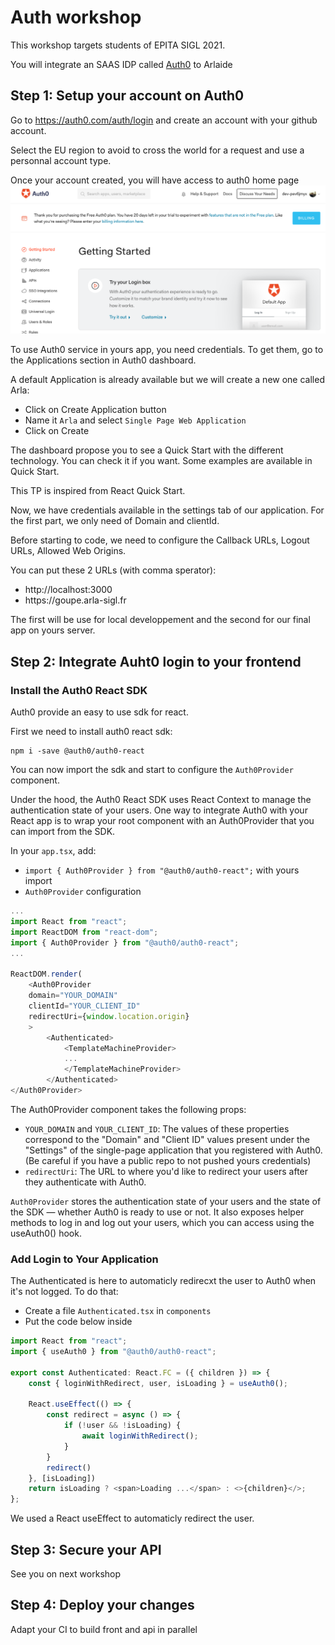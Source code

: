 # Auth workshop

This workshop targets students of EPITA SIGL 2021.

You will integrate an SAAS IDP called [Auth0](https://auth0.com/) to Arlaide

## Step 1: Setup your account on Auth0

Go to https://auth0.com/auth/login and create an account with your github account.

Select the EU region to avoid to cross the world for a request and use a personnal account type.

Once your account created, you will have access to auth0 home page
![home Page](img/home-page.png)

To use Auth0 service in yours app, you need credentials. To get them, go to the Applications section in Auth0 dashboard.

A default Application is already available but we will create a new one called Arla:
- Click on Create Application button
- Name it `Arla` and select `Single Page Web Application`
- Click on Create

The dashboard propose you to see a Quick Start with the different technology. You can check it if you want. Some examples are available in Quick Start.

This TP is inspired from React Quick Start.

Now, we have credentials available in the settings tab of our application. For the first part, we only need of Domain and clientId.

Before starting to code, we need to configure the Callback URLs, Logout URLs, Allowed Web Origins.

You can put these 2 URLs (with comma sperator):
- http://localhost:3000
- https://goupe<Number>.arla-sigl.fr

The first will be use for local developpement and the second for our final app on yours server.

## Step 2: Integrate Auht0 login to your frontend

### Install the Auth0 React SDK
Auth0 provide an easy to use sdk for react.

First we need to install auth0 react sdk:
```
npm i -save @auth0/auth0-react
```

You can now import the sdk and start to configure the `Auth0Provider` component.

Under the hood, the Auth0 React SDK uses React Context to manage the authentication state of your users. One way to integrate Auth0 with your React app is to wrap your root component with an Auth0Provider that you can import from the SDK.

In your `app.tsx`, add:
- `import { Auth0Provider } from "@auth0/auth0-react";` with yours import
- `Auth0Provider` configuration

```typescript
...
import React from "react";
import ReactDOM from "react-dom";
import { Auth0Provider } from "@auth0/auth0-react";
...

ReactDOM.render(
    <Auth0Provider
    domain="YOUR_DOMAIN"
    clientId="YOUR_CLIENT_ID"
    redirectUri={window.location.origin}
    >
        <Authenticated>
            <TemplateMachineProvider>
            ...
            </TemplateMachineProvider>
        </Authenticated>
</Auth0Provider>
```

The Auth0Provider component takes the following props:
- `YOUR_DOMAIN` and `YOUR_CLIENT_ID`: The values of these properties correspond to the "Domain" and "Client ID" values present under the "Settings" of the single-page application that you registered with Auth0. (Be careful if you have a public repo to not pushed yours credentials)
- `redirectUri`: The URL to where you'd like to redirect your users after they authenticate with Auth0.

`Auth0Provider` stores the authentication state of your users and the state of the SDK — whether Auth0 is ready to use or not. It also exposes helper methods to log in and log out your users, which you can access using the useAuth0() hook.

### Add Login to Your Application

The Authenticated is here to automaticly redirecxt the user to Auth0 when it's not logged.
To do that:
- Create a file `Authenticated.tsx` in `components`
- Put the code below inside

``` typescript
import React from "react";
import { useAuth0 } from "@auth0/auth0-react";

export const Authenticated: React.FC = ({ children }) => {
    const { loginWithRedirect, user, isLoading } = useAuth0();

    React.useEffect(() => {
        const redirect = async () => {
            if (!user && !isLoading) {
                await loginWithRedirect();
            }
        }
        redirect()
    }, [isLoading])
    return isLoading ? <span>Loading ...</span> : <>{children}</>;
};
```

We used a React useEffect to automaticly redirect the user.

## Step 3: Secure your API

See you on next workshop

## Step 4: Deploy your changes

Adapt your CI to build front and api in parallel
